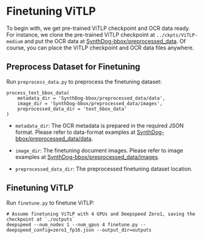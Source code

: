 # Finetuning ViTLP
To begin with, we get pre-trained ViTLP checkpoint and OCR data ready. For instance, we clone the pre-trained ViTLP checkpoint at `../ckpts/ViTLP-medium` and put the OCR data at [SynthDog-bbox/preprocessed_data](https://github.com/Veason-silverbullet/ViTLP/tree/main/finetuning/SynthDog-bbox/preprocessed_data/data). Of course, you can place the ViTLP checkpoint and OCR data files anywhere.



## Preprocess Dataset for Finetuning
Run `preprocess_data.py` to preprocess the finetuning dataset:

<pre><code>process_text_bbox_data(
    metadata_dir = 'SynthDog-bbox/preprocessed_data/data',
    image_dir = 'SynthDog-bbox/preprocessed_data/images',
    preprocessed_data_dir = 'text_bbox_data'
)</code></pre>

- `metadata_dir`: The OCR metadata is prepared in the required JSON format. Please refer to data-format examples at [SynthDog-bbox/preprocessed_data/data](https://github.com/Veason-silverbullet/ViTLP/tree/main/finetuning/SynthDog-bbox/preprocessed_data/data).

- `image_dir`: The finetuning document images. Please refer to image examples at [SynthDog-bbox/preprocessed_data/images](https://github.com/Veason-silverbullet/ViTLP/tree/main/finetuning/SynthDog-bbox/preprocessed_data/images).

- `preprocessed_data_dir`: The preprocessed finetuning dataset location.



## Finetuning ViTLP
Run `finetune.py` to finetune ViTLP:
<pre><code># Assume finetuning ViTLP with 4 GPUs and Deepspeed Zero1, saving the checkpoint at `./outputs`
deepspeed --num_nodes 1 --num_gpus 4 finetune.py --deepspeed_config=zero1_fp16.json --output_dir=outputs</code></pre>
